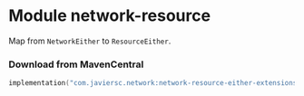 # Module network-resource

Map from `NetworkEither` to `ResourceEither`.

### Download from MavenCentral

```kotlin
implementation("com.javiersc.network:network-resource-either-extensions:$version")
```
